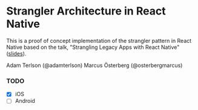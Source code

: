# Strangler Architecture in React Native

This is a proof of concept implementation of the strangler pattern in React Native based on the talk, "Strangling Legacy Apps with React Native" ([slides](https://slides.com/adamterlson/strangler)).

Adam Terlson (@adamterlson)
Marcus Österberg (@osterbergmarcus)

### TODO
- [x] iOS
- [ ] Android
